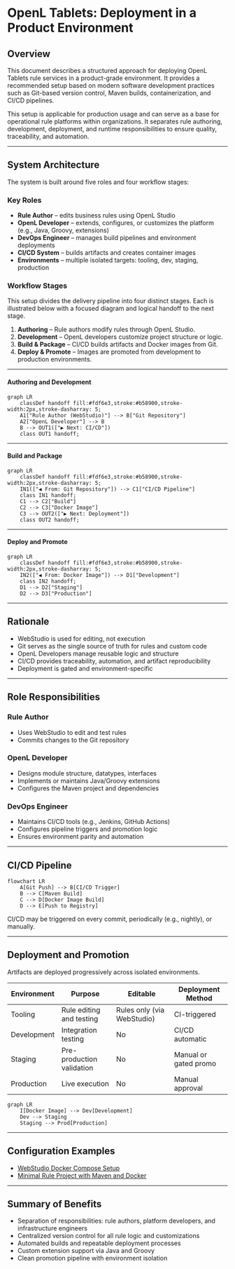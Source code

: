 # OpenL Tablets: Deployment in a Product Environment

## Overview

This document describes a structured approach for deploying OpenL Tablets rule services in a product-grade environment. It provides a recommended setup based on modern software development practices such as Git-based version control, Maven builds, containerization, and CI/CD pipelines.

This setup is applicable for production usage and can serve as a base for operational rule platforms within organizations. It separates rule authoring, development, deployment, and runtime responsibilities to ensure quality, traceability, and automation.

---

## System Architecture

The system is built around five roles and four workflow stages:

### Key Roles

- **Rule Author** – edits business rules using OpenL Studio
- **OpenL Developer** – extends, configures, or customizes the platform (e.g., Java, Groovy, extensions)
- **DevOps Engineer** – manages build pipelines and environment deployments
- **CI/CD System** – builds artifacts and creates container images
- **Environments** – multiple isolated targets: tooling, dev, staging, production

### Workflow Stages

This setup divides the delivery pipeline into four distinct stages. Each is illustrated below with a focused diagram and logical handoff to the next stage.

1. **Authoring** – Rule authors modify rules through OpenL Studio.
2. **Development** – OpenL developers customize project structure or logic.
3. **Build & Package** – CI/CD builds artifacts and Docker images from Git.
4. **Deploy & Promote** – Images are promoted from development to production environments.

---

#### Authoring and Development

```mermaid
graph LR
    classDef handoff fill:#fdf6e3,stroke:#b58900,stroke-width:2px,stroke-dasharray: 5;
    A1["Rule Author (WebStudio)"] --> B["Git Repository"]
    A2["OpenL Developer"] --> B
    B --> OUT1(["▶ Next: CI/CD"])
    class OUT1 handoff;
```

---

#### Build and Package

```mermaid
graph LR
    classDef handoff fill:#fdf6e3,stroke:#b58900,stroke-width:2px,stroke-dasharray: 5;
    IN1(["◀ From: Git Repository"]) --> C1["CI/CD Pipeline"]
    class IN1 handoff;
    C1 --> C2["Build"]
    C2 --> C3["Docker Image"]
    C3 --> OUT2(["▶ Next: Deployment"])
    class OUT2 handoff;
```

---

#### Deploy and Promote

```mermaid
graph LR
    classDef handoff fill:#fdf6e3,stroke:#b58900,stroke-width:2px,stroke-dasharray: 5;
    IN2(["◀ From: Docker Image"]) --> D1["Development"]
    class IN2 handoff;
    D1 --> D2["Staging"]
    D2 --> D3["Production"]
```
---

## Rationale

- WebStudio is used for editing, not execution
- Git serves as the single source of truth for rules and custom code
- OpenL Developers manage reusable logic and structure
- CI/CD provides traceability, automation, and artifact reproducibility
- Deployment is gated and environment-specific

---

## Role Responsibilities

### Rule Author

- Uses WebStudio to edit and test rules
- Commits changes to the Git repository

### OpenL Developer

- Designs module structure, datatypes, interfaces
- Implements or maintains Java/Groovy extensions
- Configures the Maven project and dependencies

### DevOps Engineer

- Maintains CI/CD tools (e.g., Jenkins, GitHub Actions)
- Configures pipeline triggers and promotion logic
- Ensures environment parity and automation

---

## CI/CD Pipeline

```mermaid
flowchart LR
    A[Git Push] --> B[CI/CD Trigger]
    B --> C[Maven Build]
    C --> D[Docker Image Build]
    D --> E[Push to Registry]
```

CI/CD may be triggered on every commit, periodically (e.g., nightly), or manually.

---

## Deployment and Promotion

Artifacts are deployed progressively across isolated environments.

| Environment     | Purpose                   | Editable | Deployment Method     |
|-----------------|---------------------------|----------|------------------------|
| Tooling         | Rule editing and testing  | Rules only (via WebStudio) | CI-triggered            |
| Development     | Integration testing       | No       | CI/CD automatic        |
| Staging         | Pre-production validation | No       | Manual or gated promo  |
| Production      | Live execution            | No       | Manual approval        |

```mermaid
graph LR
    I[Docker Image] --> Dev[Development]
    Dev --> Staging
    Staging --> Prod[Production]
```

---

## Configuration Examples

- [WebStudio Docker Compose Setup](production-deployment/studio-config/)
- [Minimal Rule Project with Maven and Docker](production-deployment/example/)

---

## Summary of Benefits

- Separation of responsibilities: rule authors, platform developers, and infrastructure engineers
- Centralized version control for all rule logic and customizations
- Automated builds and repeatable deployment processes
- Custom extension support via Java and Groovy
- Clean promotion pipeline with environment isolation
